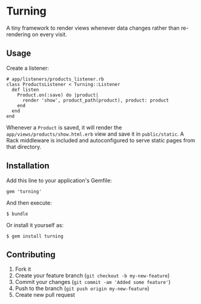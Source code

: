 # Turning

A tiny framework to render views whenever data changes rather than re-rendering on every visit.

## Usage

Create a listener:

    # app/listeners/products_listener.rb
    class ProductsListener < Turning::Listener
      def listen
        Product.on(:save) do |product|
          render 'show', product_path(product), product: product
        end
      end
    end

Whenever a `Product` is saved, it will render the
`app/views/products/show.html.erb` view and save it in `public/static`. A Rack
middleware is included and autoconfigured to serve static pages from that
directory.

## Installation

Add this line to your application's Gemfile:

    gem 'turning'

And then execute:

    $ bundle

Or install it yourself as:

    $ gem install turning

## Contributing

1. Fork it
2. Create your feature branch (`git checkout -b my-new-feature`)
3. Commit your changes (`git commit -am 'Added some feature'`)
4. Push to the branch (`git push origin my-new-feature`)
5. Create new pull request
